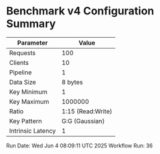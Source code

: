 # Benchmark v4 Configuration Summary

| Parameter | Value |
|-----------|-------|
| Requests | 100 |
| Clients | 10 |
| Pipeline | 1 |
| Data Size | 8 bytes |
| Key Minimum | 1 |
| Key Maximum | 1000000 |
| Ratio | 1:15 (Read:Write) |
| Key Pattern | G:G (Gaussian) |
| Intrinsic Latency | 1 |

Run Date: Wed Jun  4 08:09:11 UTC 2025
Workflow Run: 36
